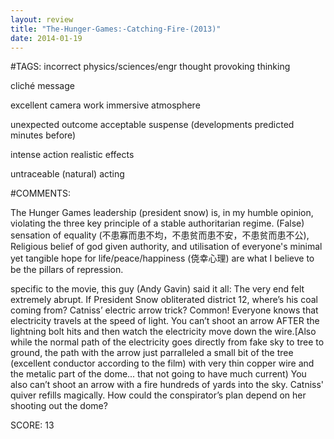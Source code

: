 ```yaml
---
layout: review
title: "The-Hunger-Games:-Catching-Fire-(2013)"
date: 2014-01-19
---
```


#TAGS:
incorrect physics/sciences/engr
thought provoking thinking

cliché message

excellent camera work
immersive atmosphere

unexpected outcome
acceptable suspense (developments predicted minutes before)

intense action
realistic effects

untraceable (natural) acting

#COMMENTS:

The Hunger Games leadership (president snow) is, in my humble opinion, violating the three key principle of a stable authoritarian regime. (False) sensation of equality (不患寡而患不均，不患贫而患不安，不患贫而患不公), Religious belief of god given authority, and utilisation of everyone's minimal yet tangible hope for life/peace/happiness (侥幸心理) are what I believe to be the pillars of repression.

specific to the movie, this guy (Andy Gavin) said it all:
The very end felt extremely abrupt.
If President Snow obliterated district 12, where’s his coal coming from?
Catniss’ electric arrow trick? Common! Everyone knows that electricity travels at the speed of light. You can’t shoot an arrow AFTER the lightning bolt hits and then watch the electricity move down the wire.[Also while the normal path of the electricity goes directly from fake sky to tree to ground, the path with the arrow just parralleled a small bit of the tree (excellent conductor according to the film) with very thin copper wire and the metalic part of the dome... that not going to have much current)
You also can’t shoot an arrow with a fire hundreds of yards into the sky.
Catniss' quiver refills magically.
How could the conspirator’s plan depend on her shooting out the dome?





SCORE:
13
